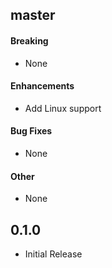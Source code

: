 ## master

#### Breaking
- None

#### Enhancements
- Add Linux support

#### Bug Fixes
- None

#### Other
- None


## 0.1.0
- Initial Release
